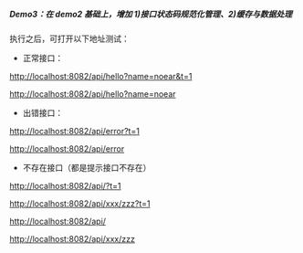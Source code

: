 
##### Demo3：在 demo2 基础上，增加 1)接口状态码规范化管理、2)缓存与数据处理


执行之后，可打开以下地址测试：

* 正常接口：

[http://localhost:8082/api/hello?name=noear&t=1](http://localhost:8081/api/hello?name=noear&t=1)

[http://localhost:8082/api/hello?name=noear](http://localhost:8081/api/hello?name=noear)


* 出错接口：

[http://localhost:8082/api/error?t=1](http://localhost:8081/api/error?t=1)

[http://localhost:8082/api/error](http://localhost:8081/api/error)

* 不存在接口（都是提示接口不存在）

[http://localhost:8082/api/?t=1](http://localhost:8081/api/?t=1)

[http://localhost:8082/api/xxx/zzz?t=1](http://localhost:8081/api/xxx/zzz?t=1)


[http://localhost:8082/api/](http://localhost:8081/api/)

[http://localhost:8082/api/xxx/zzz](http://localhost:8081/api/xxx/zzz)

